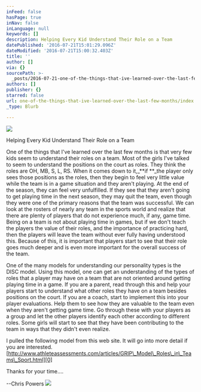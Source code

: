 ```yaml
---
inFeed: false
hasPage: true
inNav: false
inLanguage: null
keywords: []
description: Helping Every Kid Understand Their Role on a Team
datePublished: '2016-07-21T15:01:29.096Z'
dateModified: '2016-07-21T15:00:32.403Z'
title: ''
author: []
via: {}
sourcePath: >-
  _posts/2016-07-21-one-of-the-things-that-ive-learned-over-the-last-few-months.md
authors: []
publisher: {}
starred: false
url: one-of-the-things-that-ive-learned-over-the-last-few-months/index.html
_type: Blurb

---
```

![](https://the-grid-user-content.s3-us-west-2.amazonaws.com/a4fc09a3-2fd2-4054-8ea5-7e7cf90938a5.jpg)

Helping Every Kid Understand Their Role on a Team

One of the things that I've learned over the last few months is that very few kids seem to understand their roles on a team. Most of the girls I've talked to seem to understand the positions on the court as roles. They think the roles are OH, MB, S, L, RS. When it comes down to it,_**if **_the player only sees those positions as the roles, then they begin to feel very little value while the team is in a game situation and they aren't playing. At the end of the season, they can feel very unfulfilled. If they see that they aren't going to get playing time in the next season, they may quit the team, even though they were one of the primary reasons that the team was successful. We can look at the rosters of nearly any team in the sports world and realize that there are plenty of players that do not experience much, if any, game time. Being on a team is not about playing time in games, but if we don't teach the players the value of their roles, and the importance of practicing hard, then the players will leave the team without ever fully having understood this. Because of this, it is important that players start to see that their role goes much deeper and is even more important for the overall success of the team.

One of the many models for understanding our personality types is the DISC model. Using this model, one can get an understanding of the types of roles that a player may have on a team that are not oriented around getting playing time in a game. If you are a parent, read through this and help your players start to understand what other roles they have on a team besides positions on the court. If you are a coach, start to implement this into your player evaluations. Help them to see how they are valuable to the team even when they aren't getting game time. Go through these with your players as a group and let the other players identify each other according to different roles. Some girls will start to see that they have been contributing to the team in ways that they didn't even realize.

I pulled the following model from this web site. It will go into more detail if you are interested.[http://www.athleteassessments.com/articles/GRIP\_Model\_Roles\_in\_Teams\_Sport.html][0]

Thanks for your time....

--Chris Powers
![](https://the-grid-user-content.s3-us-west-2.amazonaws.com/fe689f22-3af0-48de-b14b-7da52baa7083.png)

[0]: http://www.athleteassessments.com/articles/GRIP_Model_Roles_in_Teams_Sport.html